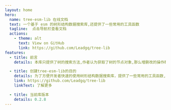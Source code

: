 ```yaml
---
layout: home
hero:
  name: tree-esm-lib 在线文档
  text: 一个基于 esm 的树形结构数据搜索库,还提供了一些常用的工具函数
  tagline:  点击导航栏查看文档
  actions:
    - theme: alt
      text: View on GitHub
      link: https://github.com/Leadgq/tree-lib
features:
  - title: 前言
    details: 本库只提供了树的搜索方法,作者认为获取了树的节点对象,那么增删改的操作都是非常简单的,类似如果你需要插入一个节点到某个节点下面,你只需要找到这个节点,然后push进去就可以了,但是如何查找是费事的

  - title: 创建tree-esm-lib的目的
    details: 为了方便开发者快速的使用树形结构数据搜索库，提供了一些常用的工具函数,同时方便自己查看
    link: https://github.com/Leadgq/tree-lib
    linkText: 了解更多

  - title: 当前库版本 
    details: 0.2.8
---
```


